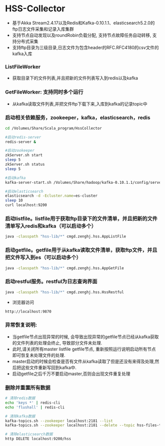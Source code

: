 HSS-Collector
========
- 基于Akka Stream2.4.17以及Redis和Kafka-0.10.1.1、elasticsearch5.2.0的ftp日志文件采集和记录入库集群
- 支持节点自动发现以及roundRobin负载分配, 支持节点故障任务自动转移, 支持分布式采集
- 支持ftp目录为三级目录,日志文件为包含header的RFC.RFC4180的csv文件的kafka入库


### ListFileWorker
- 获取目录下的文件列表,并且把新的文件列表写入到redis以及kafka

### GetFileWorker: 支持同时多个运行
- 从kafka读取文件列表,并把文件ftp下载下来,入库到kafka的记录topic中

### 启动相关依赖服务，zookeeper，kafka，elasticsearch，redis
```sh
cd /Volumes/Share/Scala_program/HssCollector

#启动redis-server
redis-server &

#启动zookeeper
zkServer.sh start
sleep 5
zkServer.sh status
sleep 5

#启动kafka
kafka-server-start.sh /Volumes/Share/hadoop/kafka-0.10.1.1/config/server-0.properties &

#启动elasticsearch
elasticsearch -d -Ecluster.name=es-cluster
sleep 10
curl localhost:9200
```

### 启动listfile。listfile用于获取ftp目录下的文件清单，并且把新的文件清单写入redis和kafka（可以启动多个）
```sh
java -classpath "hss-lib/*" cmgd.zenghj.hss.AppListFile
```

### 启动getfile。getfile用于从kafka读取文件清单，获取ftp文件，并且把文件写入到es（可以启动多个）

```sh
java -classpath "hss-lib/*" cmgd.zenghj.hss.AppGetFile
```

### 启动restful服务。restful为日志查询界面

```sh
java -classpath "hss-lib/*" cmgd.zenghj.hss.HssRestful
```
- 浏览器访问
```sh
http://localhost:9870
```

### 异常恢复说明:
- 当getfile节点出现异常的时候, 会导致出现异常的getfile节点已经从kafka获取的文件列表的处理会终止, 导致部分文件未处理.
- 此时,请关闭所有master listfile getfile节点, 重新按照运行说明启动所有节点即可恢复未处理文件的处理.
- master启动的时候会检查是否有文件从kafka读取了但是还没有来得及处理,然后把这些文件重新写回到kafka中.
- 启动getfile之后千万不要启动master,否则会出现文件重复处理


### 删除并重置所有数据

```sh
# 清除redis数据
echo 'keys *' | redis-cli
echo 'flushall' | redis-cli 

# 清除kafka数据
kafka-topics.sh --zookeeper localhost:2181 --list
kafka-topics.sh --zookeeper localhost:2181 --delete --topic hss-files-topic

# 清除elasticsearch数据
http DELETE localhost:9200/hss
```
